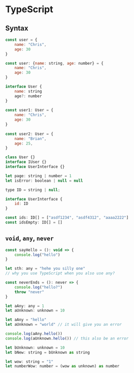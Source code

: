 # TypeScript

## Syntax

```javascript
const user = {
	name: "Chris",
	age: 30
}
```

```js
const user: {name: string, age: number} = {
	name: "Chris",
	age: 30
}
```

```js
interface User {
	name: string
	age?: number
}
	
const user1: User = {
	name: "Chris",
	age: 30
}
	
const user2: User = {
	name: "Brian",
	age: 25,
}
```


```js
class User {}
interface IUser {}
interface UserInterface {}
```


```js
let page: string | number = 1
let isError: boolean | null = null
```

```js
type ID = string | null;

interface UserInterface {
	id: ID
}

const ids: ID[] = ["asdf1234", "asdf4312", "aaaa2222"]
const idsEmpty: ID[] = []
```


## `void`, `any`, `never`
```js
const sayHello = (): void => {
	console.log("hello")
}
```

```js
let sth: any = "hehe you silly one"
// why you use TypeScript when you also use any?
```

```js
const neverEnds = (): never => {
	console.log("hello?")
	throw "never"
}
```

```js
let aAny: any = 1
let aUnknown: unknown = 10

let aAny = "hello"
let aUnknown = "world" // it will give you an error

console.log(aAny.hello())
console.log(aUnknown.hello()) // this also be an error
```

```js
let bUnknown: unknown = 10
let bNew: string = bUnknown as string

let wow: string = "1"
let numberWow: number = (wow as unknown) as number
```

```js

```
